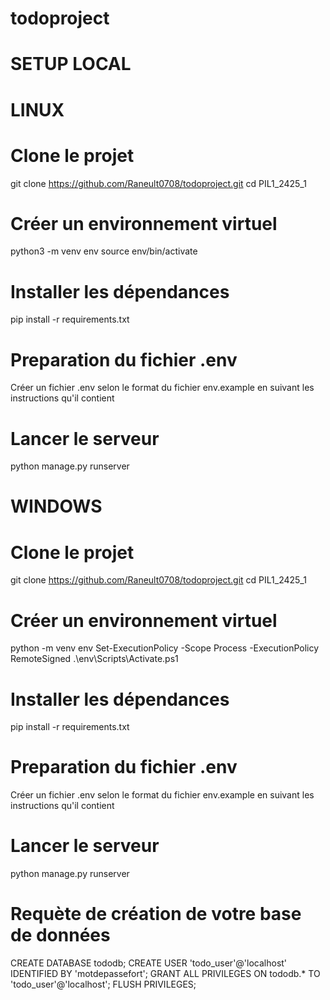 # todoproject

# SETUP LOCAL

# LINUX
# Clone le projet
git clone https://github.com/Raneult0708/todoproject.git
cd PIL1_2425_1

# Créer un environnement virtuel
python3 -m venv env 
source env/bin/activate

# Installer les dépendances
pip install -r requirements.txt

# Preparation du fichier .env
Créer un fichier .env selon le format du fichier env.example en suivant les instructions qu'il contient

# Lancer le serveur
python manage.py runserver


# WINDOWS

# Clone le projet
git clone https://github.com/Raneult0708/todoproject.git
cd PIL1_2425_1

# Créer un environnement virtuel
python -m venv env 
Set-ExecutionPolicy -Scope Process -ExecutionPolicy RemoteSigned
.\env\Scripts\Activate.ps1


# Installer les dépendances
pip install -r requirements.txt

# Preparation du fichier .env
Créer un fichier .env selon le format du fichier env.example en suivant les instructions qu'il contient

# Lancer le serveur
python manage.py runserver

# Requète de création de votre base de données
CREATE DATABASE tododb;
CREATE USER 'todo_user'@'localhost' IDENTIFIED BY 'motdepassefort';
GRANT ALL PRIVILEGES ON tododb.* TO 'todo_user'@'localhost';
FLUSH PRIVILEGES;